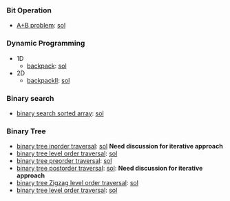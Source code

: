 ### Bit Operation
- [A+B problem](http://lintcode.com/en/problem/a-b-problem/): [sol](./code/a-b-problem.java)

### Dynamic Programming
- 1D
  - [backpack](http://lintcode.com/en/problem/backpack/): [sol](./code/backpack.java)
- 2D
  - [backpackII](http://lintcode.com/en/problem/backpack-ii/): [sol](./code/backpackII.java)

### Binary search
- [binary search sorted array](http://lintcode.com/en/problem/binary-search/#): [sol](./code/binary-search.java)


### Binary Tree
- [binary tree inorder traversal](http://lintcode.com/en/problem/binary-tree-inorder-traversal/): [sol](./code/binary-tree-inorder-traversal.java) **Need discussion for iterative approach**
- [binary tree level order traversal](http://lintcode.com/en/problem/binary-tree-level-order-traversal/): [sol](./code/binary-tree-level-order-traversal.java)
- [binary tree preorder traversal](http://lintcode.com/en/problem/binary-tree-preorder-traversal/): [sol](./code/binary-tree-preorder-traversal.java)
- [binary tree postorder traversal](http://lintcode.com/en/problem/binary-tree-postorder-traversal/): [sol](./code/binary-tree-postorder-traversal.java): **Need discussion for iterative approach**
- [binary tree Zigzag level order traversal](http://lintcode.com/en/problem/binary-tree-zigzag-level-order-traversal/): [sol](./code/binary-tree-zigzag-level-order-traversal.java)
- [binary tree level order traversal](http://lintcode.com/en/problem/binary-tree-level-order-traversal-ii/): [sol](./code/binary-tree-level-order-traversal-II.java)
